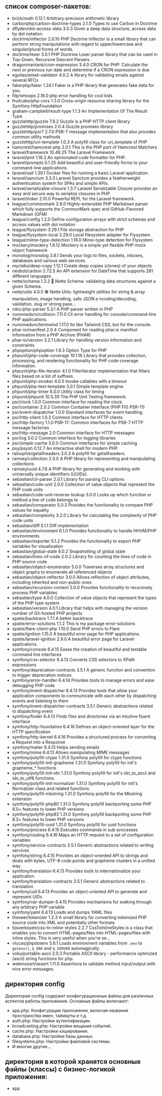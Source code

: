 ## список composer-пакетов:
* brick/math                         0.12.1   Arbitrary-precision arithmetic library  
* carbonphp/carbon-doctrine-types    2.1.0    Types to use Carbon in Doctrine  
* dflydev/dot-access-data            3.0.3    Given a deep data structure, access data by dot notation.  
* doctrine/inflector                 2.0.10   PHP Doctrine Inflector is a small library that can perform string manipulations with regard to upper/lowercase and singular/plural forms of words.  
* doctrine/lexer                     3.0.1    PHP Doctrine Lexer parser library that can be used in Top-Down, Recursive Descent Parsers.  
* dragonmantank/cron-expression      3.4.0    CRON for PHP: Calculate the next or previous run date and determine if a CRON expression is due  
* egulias/email-validator            4.0.2    A library for validating emails against several RFCs  
* fakerphp/faker                     1.24.1   Faker is a PHP library that generates fake data for you.  
* filp/whoops                        2.16.0   php error handling for cool kids  
* fruitcake/php-cors                 1.3.0    Cross-origin resource sharing library for the Symfony HttpFoundation  
* graham-campbell/result-type        1.1.3    An Implementation Of The Result Type  
* guzzlehttp/guzzle                  7.9.2    Guzzle is a PHP HTTP client library  
* guzzlehttp/promises                2.0.4    Guzzle promises library  
* guzzlehttp/psr7                    2.7.0    PSR-7 message implementation that also provides common utility methods  
* guzzlehttp/uri-template            1.0.3    A polyfill class for uri_template of PHP  
* hamcrest/hamcrest-php              2.0.1    This is the PHP port of Hamcrest Matchers  
* laravel/framework                  10.48.25 The Laravel Framework.  
* laravel/pint                       1.18.3   An opinionated code formatter for PHP.  
* laravel/prompts                    0.1.25   Add beautiful and user-friendly forms to your command-line applications.  
* laravel/sail                       1.39.1   Docker files for running a basic Laravel application.  
* laravel/sanctum                    3.3.3    Laravel Sanctum provides a featherweight authentication system for SPAs and simple APIs.  
* laravel/serializable-closure       1.3.7    Laravel Serializable Closure provides an easy and secure way to serialize closures in PHP.  
* laravel/tinker                     2.10.0   Powerful REPL for the Laravel framework.  
* league/commonmark                  2.6.0    Highly-extensible PHP Markdown parser which fully supports the CommonMark spec and GitHub-Flavored Markdown (GFM)  
* league/config                      1.2.0    Define configuration arrays with strict schemas and access values with dot notation  
* league/flysystem                   3.29.1   File storage abstraction for PHP  
* league/flysystem-local             3.29.0   Local filesystem adapter for Flysystem.  
* league/mime-type-detection         1.16.0   Mime-type detection for Flysystem  
* mockery/mockery                    1.6.12   Mockery is a simple yet flexible PHP mock object framework  
* monolog/monolog                    3.8.1    Sends your logs to files, sockets, inboxes, databases and various web services  
* myclabs/deep-copy                  1.12.1   Create deep copies (clones) of your objects  
* nesbot/carbon                      2.72.5   An API extension for DateTime that supports 281 different languages.  
* nette/schema                       1.3.2    📐 Nette Schema: validating data structures against a given Schema.  
* nette/utils                        4.0.5    🛠  Nette Utils: lightweight utilities for string & array manipulation, image handling, safe JSON e ncoding/decoding, validation, slug or strong pass...       
* nikic/php-parser                   5.3.1    A PHP parser written in PHP  
* nunomaduro/collision               7.11.0   Cli error handling for console/command-line PHP applications.  
* nunomaduro/termwind                1.17.0   Its like Tailwind CSS, but for the console.  
* phar-io/manifest                   2.0.4    Component for reading phar.io manifest information from a PHP Archive (PHAR)  
* phar-io/version                    3.2.1    Library for handling version information and constraints  
* phpoption/phpoption                1.9.3    Option Type for PHP  
* phpunit/php-code-coverage          10.1.16  Library that provides collection, processing, and rendering functionality for PHP code coverage information.  
* phpunit/php-file-iterator          4.1.0    FilterIterator implementation that filters files based on a list of suffixes.  
* phpunit/php-invoker                4.0.0    Invoke callables with a timeout  
* phpunit/php-text-template          3.0.1    Simple template engine.  
* phpunit/php-timer                  6.0.0    Utility class for timing  
* phpunit/phpunit                    10.5.39  The PHP Unit Testing framework.  
* psr/clock                          1.0.0    Common interface for reading the clock.  
* psr/container                      2.0.2    Common Container Interface (PHP FIG PSR-11)  
* psr/event-dispatcher               1.0.0    Standard interfaces for event handling.  
* psr/http-client                    1.0.3    Common interface for HTTP clients  
* psr/http-factory                   1.1.0    PSR-17: Common interfaces for PSR-7 HTTP message factories  
* psr/http-message                   2.0      Common interface for HTTP messages  
* psr/log                            3.0.2    Common interface for logging libraries  
* psr/simple-cache                   3.0.0    Common interfaces for simple caching  
* psy/psysh                          0.12.7   An interactive shell for modern PHP.  
* ralouphie/getallheaders            3.0.3    A polyfill for getallheaders.  
* ramsey/collection                  2.0.0    A PHP library for representing and manipulating collections.  
* ramsey/uuid                        4.7.6    A PHP library for generating and working with universally unique identifiers (UUIDs).  
* sebastian/cli-parser               2.0.1    Library for parsing CLI options  
* sebastian/code-unit                2.0.0    Collection of value objects that represent the PHP code units  
* sebastian/code-unit-reverse-lookup 3.0.0    Looks up which function or method a line of code belongs to  
* sebastian/comparator               5.0.3    Provides the functionality to compare PHP values for equality  
* sebastian/complexity               3.2.0    Library for calculating the complexity of PHP code units  
* sebastian/diff                     5.1.1    Diff implementation  
* sebastian/environment              6.1.0    Provides functionality to handle HHVM/PHP environments  
* sebastian/exporter                 5.1.2    Provides the functionality to export PHP variables for visualization  
* sebastian/global-state             6.0.2    Snapshotting of global state  
* sebastian/lines-of-code            2.0.2    Library for counting the lines of code in PHP source code  
* sebastian/object-enumerator        5.0.0    Traverses array structures and object graphs to enumerate all referenced objects  
* sebastian/object-reflector         3.0.0    Allows reflection of object attributes, including inherited and non-public ones  
* sebastian/recursion-context        5.0.0    Provides functionality to recursively process PHP variables  
* sebastian/type                     4.0.0    Collection of value objects that represent the types of the PHP type system  
* sebastian/version                  4.0.1    Library that helps with managing the version number of Git-hosted PHP projects  
* spatie/backtrace                   1.7.1    A better backtrace 
* spatie/error-solutions             1.1.2    This is my package error-solutions  
* spatie/flare-client-php            1.10.0   Send PHP errors to Flare  
* spatie/ignition                    1.15.0   A beautiful error page for PHP applications.  
* spatie/laravel-ignition            2.9.0    A beautiful error page for Laravel applications.  
* symfony/console                    6.4.15   Eases the creation of beautiful and testable command line interfaces  
* symfony/css-selector               6.4.13   Converts CSS selectors to XPath expressions  
* symfony/deprecation-contracts      3.5.1    A generic function and convention to trigger deprecation notices  
* symfony/error-handler              6.4.14   Provides tools to manage errors and ease debugging PHP code  
* symfony/event-dispatcher           6.4.13   Provides tools that allow your application components to communicate with each other by dispatching events and listening to them  
* symfony/event-dispatcher-contracts 3.5.1    Generic abstractions related to dispatching event  
* symfony/finder                     6.4.13   Finds files and directories via an intuitive fluent interface  
* symfony/http-foundation            6.4.16   Defines an object-oriented layer for the HTTP specification  
* symfony/http-kernel                6.4.16   Provides a structured process for converting a Request into a Response  
* symfony/mailer                     6.4.13   Helps sending emails  
* symfony/mime                       6.4.13   Allows manipulating MIME messages  
* symfony/polyfill-ctype             1.31.0   Symfony polyfill for ctype functions  
* symfony/polyfill-intl-grapheme     1.31.0   Symfony polyfill for intl's grapheme_* functions  
* symfony/polyfill-intl-idn          1.31.0   Symfony polyfill for intl's idn_to_ascii and idn_to_utf8 functions  
* symfony/polyfill-intl-normalizer   1.31.0   Symfony polyfill for intl's Normalizer class and related functions  
* symfony/polyfill-mbstring          1.31.0   Symfony polyfill for the Mbstring extension  
* symfony/polyfill-php80             1.31.0   Symfony polyfill backporting some PHP 8.0+ features to lower PHP versions  
* symfony/polyfill-php83             1.31.0   Symfony polyfill backporting some PHP 8.3+ features to lower PHP versions  
* symfony/polyfill-uuid              1.31.0   Symfony polyfill for uuid functions  
* symfony/process                    6.4.15   Executes commands in sub-processes  
* symfony/routing                    6.4.16   Maps an HTTP request to a set of configuration variables  
* symfony/service-contracts          3.5.1    Generic abstractions related to writing services  
* symfony/string                     6.4.15   Provides an object-oriented API to strings and deals with bytes, UTF-8 code points and grapheme clusters in a unified way  
* symfony/translation                6.4.13   Provides tools to internationalize your application  
* symfony/translation-contracts      3.5.1    Generic abstractions related to translation  
* symfony/uid                        6.4.13   Provides an object-oriented API to generate and represent UIDs  
* symfony/var-dumper                 6.4.15   Provides mechanisms for walking through any arbitrary PHP variable  
* symfony/yaml                       6.4.13   Loads and dumps YAML files  
* theseer/tokenizer                  1.2.3    A small library for converting tokenized PHP source code into XML and potentially other formats
* tijsverkoyen/css-to-inline-styles  2.2.7    CssToInlineStyles is a class that enables you to convert HTML-pages/files into HTML-pages/files with inline styles. This is very useful when you're se...     
* vlucas/phpdotenv                   5.6.1    Loads environment variables from `.env` to `getenv()`, `$_ENV` and `$_SERVER` automagically.  
* voku/portable-ascii                2.0.3    Portable ASCII library - performance optimized (ascii) string functions for php.  
* webmozart/assert                   1.11.0   Assertions to validate method input/output with nice error messages.  

## директория config
Директория config содержит конфигурационные файлы для различных аспектов работы приложения. Основные файлы включают:

* app.php: Конфигурация приложения, включая названия пространства имен, таймауты и т.д.
* auth.php: Настройки аутентификации.
* broadcasting.php: Настройки вещания событий.
* cache.php: Настройки кэширования.
* database.php: Настройки базы данных.
* filesystems.php: Настройки файловой системы.
* И многие другие...

## директория в которой хранятся основные файлы (классы) с бизнес-логикой приложения:
* app
